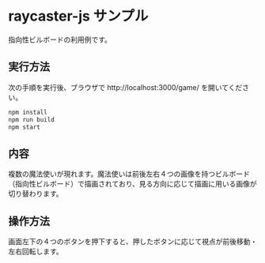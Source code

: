 # raycaster-js サンプル

指向性ビルボードの利用例です。

## 実行方法

次の手順を実行後、ブラウザで http://localhost:3000/game/ を開いてください。

```sh
npm install
npm run build
npm start
```

## 内容

複数の魔法使いが現れます。魔法使いは前後左右４つの画像を持つビルボード（指向性ビルボード）で描画されており、見る方向に応じて描画に用いる画像が切り替わります。

## 操作方法

画面左下の４つのボタンを押下すると、押したボタンに応じて視点が前後移動・左右回転します。
